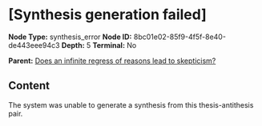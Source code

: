 # [Synthesis generation failed]

**Node Type:** synthesis_error
**Node ID:** 8bc01e02-85f9-4f5f-8e40-de443eee94c3
**Depth:** 5
**Terminal:** No

**Parent:** [Does an infinite regress of reasons lead to skepticism?](does-an-infinite-regress-of-reasons-lead-to-skepticism-antithesis-0eff1565-67a9-4bfc-992f-b23023096043.md)

## Content

The system was unable to generate a synthesis from this thesis-antithesis pair.
